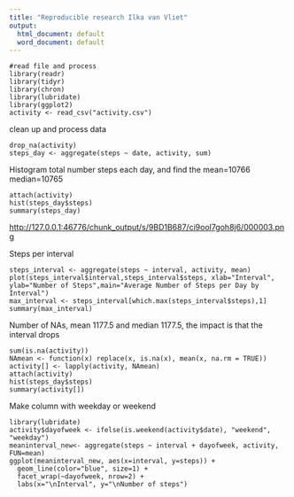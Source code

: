 ```yaml
---
title: "Reproducible research Ilka van Vliet"
output:
  html_document: default
  word_document: default
---
```


```{r} 
#read file and process
library(readr)
library(tidyr)
library(chron)
library(lubridate)
library(ggplot2)
activity <- read_csv("activity.csv")
```

clean up and process data
```{r} 
drop_na(activity)
steps_day <- aggregate(steps ~ date, activity, sum)
```

Histogram total number steps each day, and find the mean=10766 median=10765
```{r}
attach(activity)
hist(steps_day$steps)
summary(steps_day)
```
http://127.0.0.1:46776/chunk_output/s/9BD1B687/ci9ool7goh8j6/000003.png

Steps per interval
```{r}
steps_interval <- aggregate(steps ~ interval, activity, mean)
plot(steps_interval$interval,steps_interval$steps, xlab="Interval", ylab="Number of Steps",main="Average Number of Steps per Day by Interval")
max_interval <- steps_interval[which.max(steps_interval$steps),1]
summary(max_interval)
```

Number of NAs, mean 1177.5 and median 1177.5, the impact is that the interval drops 
```{r}
sum(is.na(activity))
NAmean <- function(x) replace(x, is.na(x), mean(x, na.rm = TRUE))
activity[] <- lapply(activity, NAmean)
attach(activity)
hist(steps_day$steps)
summary(activity[])
```

Make column with weekday or weekend
```{r} 
library(lubridate)
activity$dayofweek <- ifelse(is.weekend(activity$date), "weekend", "weekday")
meaninterval_new<- aggregate(steps ~ interval + dayofweek, activity, FUN=mean)
ggplot(meaninterval_new, aes(x=interval, y=steps)) + 
  geom_line(color="blue", size=1) + 
  facet_wrap(~dayofweek, nrow=2) +
  labs(x="\nInterval", y="\nNumber of steps")
```
